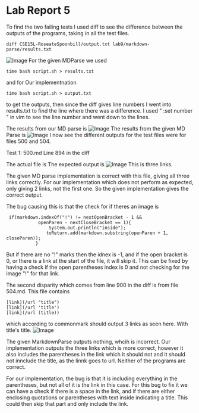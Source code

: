 
# Lab Report 5

To find the two failing tests I used diff to see the difference between the outputs of the programs, taking in all the test files.
 ```
 diff CSE15L-RoseateSpoonbill/output.txt lab9/markdown-parse/results.txt
 ````
![Image](photos/diff.png)
For the given MDParse we used 
```
time bash script.sh > results.txt 
```
and for Our implementnation 
```
time bash script.sh > output.txt
```
to get the outputs, then since the diff gives line numbers I went into results.txt to find the line where there was a difference. 
 I used " :set number " in vim to see the line number and went down to the lines.

The results from our MD parse is ![Image](photos/vimoutout.png) 
The results from the given MD Parse is ![Image](photos/vimresults.png)
I now see the different outputs for the test files were for files 500 and 504.

Test 1: 500.md
Line 894 in the diff 
 

The actual file is 
The expected output is ![Image](photos/500exp.png) 
This is three links.

The given MD parse implementation is correct with this file, giving all three links correctly.
For our implementation which does not perform as expected, only giving 2 links, not the first one. So the given implementation gives the correct output.

The bug causing this is that the check for if theres an image is 
```
 if(markdown.indexOf("!") != nextOpenBracket - 1 &&
            openParen - nextCloseBracket == 1){
                System.out.println("inside");
               toReturn.add(markdown.substring(openParen + 1, closeParen));
           }
```
But if there are no "!" marks then the idnex is -1, and if the open bracket is 0, or there is a link at the start of the file, it will skip it. This can be fixed by having a check if the open parentheses index is 0 and not checking for the image "!" for that link. 



The second disparity which comes from line 900 in the diff 
is from file 504.md.
This file contains 
```
[link](/url "title")
[link](/url 'title')
[link](/url (title))
````
which according to commonmark should output 3 links as seen here. With title's title.
![Image](photos/cm2.png)

The given MarkdownParse outputs nothing, whcih is incorrect. Our implementation outputs the three links which is more correct, however it also includes the parentheses in the link which it should not and it should not innclude the title, as the linnk goes to url. Neither of the programs are correct.

For our implementation, the bug is that it is including everything in the parentheses, but not all of it is the link in this case. For this bug to fix it we can have a check if there is a space in the link, and if there are either enclosing quotations or parentheses with text inside indicating a title. This could then skip that part and only include the link.